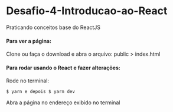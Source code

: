 # Desafio-4-Introducao-ao-React

Praticando conceitos base do ReactJS

#### Para ver a página:

Clone ou faça o download e abra o arquivo: public > index.html

#### Para rodar usando o React e fazer alterações: 

Rode no terminal: 

  `$ yarn e depois
  $ yarn dev` 
  
Abra a página no endereço exibido no terminal
